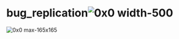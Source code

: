 # bug_replication![0x0 width-500](https://user-images.githubusercontent.com/27990781/180435338-f1a8f06e-1683-49bd-94e8-5b0e102abedf.jpg)



![0x0 max-165x165](https://user-images.githubusercontent.com/27990781/180437947-a8164701-ef0f-42a2-8c62-8413985437a9.jpg)
